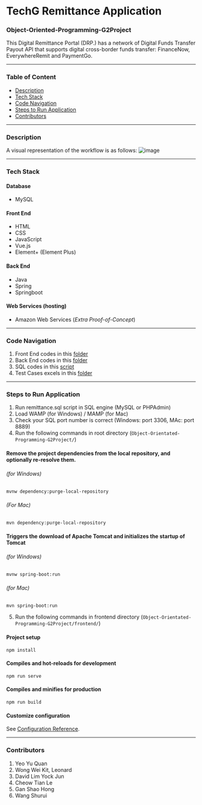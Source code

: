 # TechG Remittance Application 
### Object-Oriented-Programming-G2Project

This Digital Remittance Portal (DRP.) has a network of Digital Funds Transfer Payout API that supports digital cross-border funds transfer: FinanceNow, EverywhereRemit
and PaymentGo.

---

### Table of Content
* [Description](/README.md#description)
* [Tech Stack](/README.md#tech-stack)
* [Code Navigation](/README.md#code-navigation)
* [Steps to Run Application](/README.md#steps-to-run-application)
* [Contributors](/README.md#contributors)

---

### Description
A visual representation of the workflow is as follows:
![image](https://user-images.githubusercontent.com/78516806/161027333-95c9164c-3df4-4644-a111-905d295bb621.png)

---

### Tech Stack
#### Database
* MySQL

#### Front End
* HTML
* CSS
* JavaScript
* Vue.js
* Element+ (Element Plus)

#### Back End
* Java
* Spring
* Springboot

#### Web Services (hosting)
* Amazon Web Services (_Extra Proof-of-Concept_)

---

### Code Navigation 
1. Front End codes in this [folder](https://github.com/shaohong-g/Object-Orientated-Programming-G2Project/tree/main/frontend)
2. Back End codes in this [folder](https://github.com/shaohong-g/Object-Orientated-Programming-G2Project/tree/main/src)
3. SQL codes in this [script](https://github.com/shaohong-g/Object-Orientated-Programming-G2Project/blob/main/remittance.sql)
4. Test Cases excels in this [folder](https://github.com/shaohong-g/Object-Orientated-Programming-G2Project/tree/main/testFiles)

---

### Steps to Run Application
1. Run remittance.sql script in SQL engine (MySQL or PHPAdmin) 
2. Load WAMP (for Windows) / MAMP (for Mac)
3. Check your SQL port number is correct (Windows: port 3306, MAc: port 8889)
4. Run the following commands in root directory (`Object-Orientated-Programming-G2Project/`)
#### Remove the project dependencies from the local repository, and optionally re-resolve them.
###### (for Windows)
```
mvnw dependency:purge-local-repository
```
###### (For Mac)
```
mvn dependency:purge-local-repository
```
#### Triggers the download of Apache Tomcat and initializes the startup of Tomcat
###### (for Windows)
```
mvnw spring-boot:run
```
###### (for Mac)
```
mvn spring-boot:run
```

5. Run the following commands in frontend directory (`Object-Orientated-Programming-G2Project/frontend/`)
#### Project setup
```
npm install
```

#### Compiles and hot-reloads for development
```
npm run serve
```

#### Compiles and minifies for production
```
npm run build
```

#### Customize configuration
See [Configuration Reference](https://cli.vuejs.org/config/).

---

### Contributors
1. Yeo Yu Quan
2. Wong Wei Kit, Leonard
3. David Lim Yock Jun
4. Cheow Tian Le
5. Gan Shao Hong
6. Wang Shurui 
